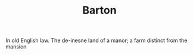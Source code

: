 ---
title: Barton
letter: B
permalink: "/definitions/barton.html"
body: In old English law. The de-inesne land of a manor; a farm distinct from the
  mansion
published_at: '2018-07-07'
source: Black's Law Dictionary
layout: post
---